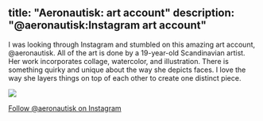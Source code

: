 title: "Aeronautisk: art account"
description: "@aeronautisk:Instagram art account"
---
I was looking through Instagram and stumbled on this amazing art account, @aeronautisk.
All of the art is done by a 19-year-old Scandinavian artist. 
Her work incorporates collage, watercolor, and illustration. 
There is something quirky and unique about the way she depicts faces. 
I love the way she layers things on top of each other to create one distinct piece.         

<img src="/Blog/img/pink.png" class="pic">

<a class="moreinfo" href="https://www.instagram.com/aeronautisk/?hl=en"> Follow @aeronautisk on Instagram</a>
